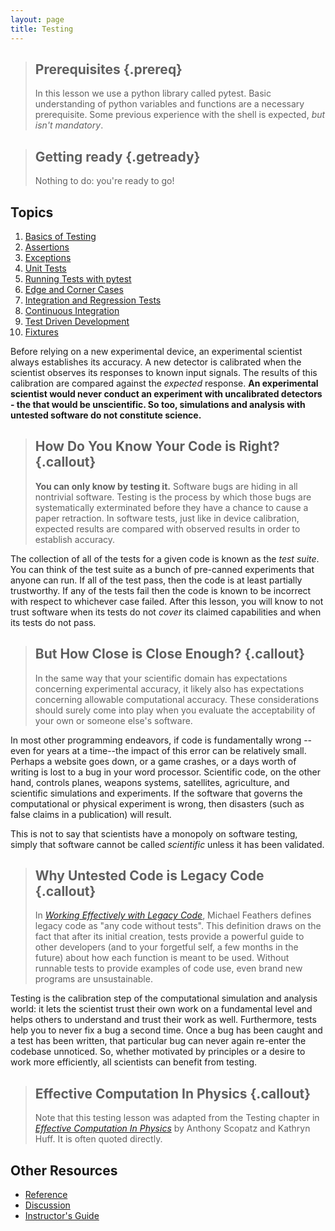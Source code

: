 ```yaml
---
layout: page
title: Testing
---
```


> ## Prerequisites {.prereq}
>
> In this lesson we use a python library called pytest.
> Basic understanding of python variables and functions are a necessary
> prerequisite.
> Some previous experience with the shell is expected,
> *but isn't mandatory*.


> ## Getting ready {.getready}
>
> Nothing to do: you're ready to go!

## Topics

1.  [Basics of Testing](01-basics.html)
2.  [Assertions](02-assertions.html)
3.  [Exceptions](03-exceptions.html)
4.  [Unit Tests](04-units.html)
5.  [Running Tests with pytest](05-pytest.html)
6.  [Edge and Corner Cases](06-edges.html)
7.  [Integration and Regression Tests](07-integration.html)
8.  [Continuous Integration](08-ci.html)
9.  [Test Driven Development](09-tdd.html)
10. [Fixtures](10-fixtures.html)

Before relying on a new experimental device, an experimental scientist always
establishes its accuracy. A new detector is calibrated when the scientist
observes its responses to known input signals. The results of this
calibration are compared against the _expected_ response. **An experimental
scientist would never conduct an experiment with uncalibrated detectors - the
that would be unscientific. So too, simulations and analysis with untested
software do not constitute science.**

> ## How Do You Know Your Code is Right? {.callout}
>
> **You can only know by testing it.** Software bugs are hiding in all
> nontrivial software. Testing is the process by which those bugs are
> systematically exterminated before they have a chance to cause a paper
> retraction. In software tests, just like in device calibration, expected
> results are compared with observed results in order to establish accuracy.

The collection of all of the tests for a given code is known as the _test
suite_. You can think of the test suite as a bunch of pre-canned experiments
that anyone can run. If all of the test pass, then the code is at least
partially trustworthy. If any of the tests fail then the code is known to be
incorrect with respect to whichever case failed.  After this lesson, you will
know to not trust software when its tests do not _cover_ its claimed
capabilities and when its tests do not pass.

> ## But How Close is Close Enough? {.callout}
>
> In the same way that your scientific domain has expectations concerning
> experimental accuracy, it likely also has expectations concerning allowable
> computational accuracy. These considerations should surely come into play
> when you evaluate the acceptability of your own or someone else's software.

In most other programming endeavors, if code is fundamentally wrong
--even for years at a time--the impact of this error can be relatively small.
Perhaps a website goes down, or a game crashes, or a days worth of writing is
lost to a bug in your word processor. Scientific code, on the other hand,
controls planes, weapons systems, satellites, agriculture, and 
scientific simulations and experiments. If the software that governs the
computational or physical experiment is wrong, then disasters (such as false
claims in a publication) will result.

This is not to say that scientists have a monopoly on software testing, simply
that software cannot be called _scientific_ unless it has been validated.

> ## Why Untested Code is Legacy Code {.callout}
>
> In *[Working Effectively with Legacy Code](http://www.amazon.com/Working-Effectively-Legacy-Michael-Feathers/dp/0131177052/)*,
> Michael Feathers defines legacy
> code as "any code without tests". This definition draws on the fact that
> after its initial creation, tests provide a powerful guide to other
> developers (and to your forgetful self, a few months in the future) about how
> each function is meant to be used. Without runnable tests to provide examples
> of code use, even brand new programs are unsustainable.

Testing is the calibration step of the computational simulation and analysis
world: it lets the scientist trust their own work on a fundamental level and
helps others to understand and trust their work as well.
Furthermore, tests help you to never fix a bug a second time. Once a bug has
been caught and a test has been written, that particular bug can never again
re-enter the codebase unnoticed. So, whether motivated by principles or a
desire to work more efficiently, all scientists can benefit from testing.

> ## Effective Computation In Physics {.callout}
>
> Note that this testing lesson was adapted from the Testing chapter in
> *[Effective Computation In Physics](http://physics.codes)*
> by Anthony Scopatz and Kathryn Huff.
> It is often quoted directly.


## Other Resources

*   [Reference](reference.html)
*   [Discussion](discussion.html)
*   [Instructor's Guide](instructors.html)
